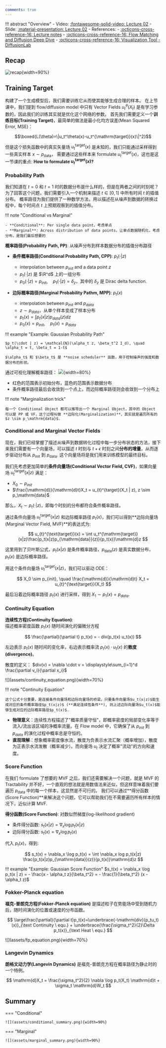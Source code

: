 ```yaml
---
comments: true
---
```


!!! abstract "Overview"
    - Video: [:fontawesome-solid-video: Lecture 02](https://www.youtube.com/watch?v=yFD-JSSG-D0)
    - Slide: [:material-presentation: Lecture 02](https://diffusion.csail.mit.edu/docs/slides_lecture_2.pdf)
    - References:
        - [:octicons-cross-reference-16: Lecture notes](https://diffusion.csail.mit.edu/docs/lecture-notes.pdf#page=12.10)
        - [:octicons-cross-reference-16: Flow Matching and Diffusion Deep Dive](https://medium.com/@hasfuraa/flow-matching-and-diffusion-deep-dive-b080f7782654)
        - [:octicons-cross-reference-16: Visualization Tool - DiffusionLab](https://alechelbling.com/DiffusionLab/)

## Recap

![recap](assets/recap.png){width=90%}

## Training Target

构建了一个生成模型后，我们需要训练它从而使其能够生成合理的样本。
在上节课中，我们提到 flow/diffusion model 中只有 Vector Fields $u_t^{\theta}(X_t)$ 是有学习参数的，因此我们的训练其实就是优化这个网络的参数。
首先我们需要定义一个**训练目标(Training Target)**，最简单的做法是最小化均方误差(Mean Squared Error, MSE)：

$$\boxed{L(\theta)=\|u_t^\theta(x)-u_t^{\mathrm{target}}(x)\|^2}$$

但是这个损失函数中的真实矢量场 $u_t^{\mathrm{target}}(x)$ 是未知的，我们只能通过采样得到一些真实样本 $x \sim p_{\mathrm{data}}$，
需要通过这些样本来 formulate $u_t^{\mathrm{target}}(x)$，这也是这一节课的重点: **How to formulate $u_t^{\mathrm{target}}(x)$?**

### Probability Path

我们知道在 $t = 0$ 和 $t = 1$ 时的数据分布是什么样的，但是在两者之间的时刻呢？为了回答这个问题，我们需要引入一个机制来描述 $t \in [0, 1]$ 中所有时间 $t$ 的插值分布。
概率路径为我们提供了一种数学方法，用以描述在从噪声到数据的转换过程中，每个时间点 $t$ 上预期观察到的插值分布。

!!! note "Conditional vs Marginal"

    - **Conditional**: Per single data point，考虑单点
    - **Marginal**: Across distribution of data points，让单点数据随机化，考虑分布，是我们最后想要的

**概率路径(Probability Path, PP)**: 从噪声分布到样本数据分布的插值分布路径

- **条件概率路径(Conditional Probability Path, CPP)**: $p_t(\cdot | z)$
    - interpolation between $p_{init}$ and a data point $z$
    - $p_t(\cdot | z)$ 是 $\R^d$ 上的一组分布
    - $p_0(\cdot | z) = p_{\mathrm{init}}, \quad p_1(\cdot | z) = \delta_z$，其中的 $\delta_z$ 是 Dirac delta function.

- **边际概率路径(Marginal Probability Pathm, MPP)**: $p_t(x)$
    - interpolation between $p_{init}$ and $p_{data}$
    - $z \sim p_{data}$，从单个样本变成了样本分布
    - $p_t(x) = \int p_t(x | z) p_{data}(z) dz$
    - $p_0(x) = p_{init}, \quad p_1(x) = p_{data}$

!!! example "Example: Gaussian Probability Path"

    $p_t(\cdot | z) = \mathcal{N}(\alpha_t z, \beta_t^2 I_d), \quad \alpha_t = t, \beta_t = 1-t$

    $\alpha_t$ 和 $\beta_t$ 是 **noise scheduler** 函数，用于控制噪声的强度和数据分布的形状。

通过可视化理解概率路径：
![](assets/probability_path_vis.png){width=80%}

- 红色的范围表示初始分布，蓝色的范围表示数据分布
- 条件概率路径最后会收敛到一个点上，而边际概率路径则会收敛到一个分布上

!!! note "Marginalization trick"

    每一个 Conditional Object 都可以推导出一个 Marginal Object，其中的 Object 可以是 PP 或 VF，这个过程叫做 **边际化(Marginalization)**，其实就是遍历所有的 $z \sim p_\mathrm{data}$.

### Conditional and Marginal Vector Fields

现在，我们已经掌握了描述从噪声到数据转化过程中每一步分布状态的方法，接下来我们需要有一个向量场，可以描述 $t$ 时刻与 $t + \epsilon$ 时刻之间**分布的增量**，从而逐步驱动分布从 $p_\mathrm{init}$ 到 $p_\mathrm{data}$.
这个向量场将是我们用来训练模型的最终目标。

我们先考虑更加简单的**条件向量场(Conditional Vector Field, CVF)**，如果向量场 $u_{t}^{\text{target}}(x | z)$ 满足：

- $X_0 \sim p_{init}$
- $\frac{\mathrm{d}}{\mathrm{d}t}X_t = u_{t}^{target}(X_t | z), z \sim p_\mathrm{data}$

那么，$X_t \sim p_{t}(\cdot | z)$，即每个时刻的分布都符合条件概率路径。

通过条件向量场 $u_{t}^{\text{target}}(x | z)$ 和边际概率路径 $p_t(x)$，我们可以得到**边际向量场(Marginal Vector Field, MVF)**的表达式为:

$$
u_{t}^{\text{target}}(x) = \int u_t^{\mathrm{target}}(x|z)\frac{p_t(x|z)p_{\mathrm{data}}(z)}{p_t(x)}\mathrm{d}z
$$

这里用到了贝叶斯公式，$p_t(x|z)$ 是条件概率路径，$p_{\mathrm{data}}(z)$ 是真实数据分布，$p_t(x)$ 是边际概率路径。

用这个条件向量场 $u_{t}^{\text{target}}(x | z)$，我们可以驱动 ODE：

$$
X_0 \sim p_{init}, \quad \frac{\mathrm{d}}{\mathrm{d}t} X_t = u_{t}^{\text{target}}(X_t)
$$

最后沿着边际概率路径 $p_t(x)$ 进行采样，得到 $X_1 \sim p_1(x) = p_{data}$.

### Continuity Equation

<div class="grid" markdown>
<div markdown>

**连续性方程(Continuity Equation)**: <br>描述概率密度函数 $p_t(x)$ 随时间演化的偏微分方程

$$
\frac{\partial}{\partial t} p_t(x) = - div(p_t(x) u_t(x))
$$

左边表示 $p_t(x)$ 随时间的变化率，右边表示概率流 $p_t(x) \cdot u_t(x)$ 的**散度(divergence)**。

散度的定义： $div(v) = \nabla \cdot v = \displaystyle\sum_{i=1}^d \frac{\partial v_i}{\partial x_i}$

</div>

<div markdown>
![](assets/continuity_equation.png){width=70%}

</div>
</div>

!!! note "Continuity Equation"

    这个公式十分重要，是连接条件向量场和边际向量场的桥梁。只要条件向量场$u_t(x|z)$能生成对应的条件概率路径$p_t(x|z)$ (**满足连续性条件**), 则上述边际向量场$u_t(x)$能够生成对应的边际概率路径$p_t(x)$.

- **物理意义**：连续性方程描述了"概率质量守恒"，即概率密度的局部变化率等于流入/流出该区域的净概率流量。在 Flow model 中，它确保了从 $p_{init}$ 到 $p_{data}$ 的演化过程中概率总是守恒的。
- **直观理解**：想象概率密度像水流，散度为负表示水流汇聚（概率增加），散度为正表示水流发散（概率减少）。而向量场 $u_t$ 决定了概率"流动"的方向和速度。

### Score Function

在我们 formulate 了想要的 MVF 之后，我们还需要解决一个问题，就是 MVF 的 Tractability 并不好，一个直观的想法就是用数值法来近似，但这样意味着我们要遍历 $p_\mathrm{data}$ 中的每一个样本，这显然是不可行的。
我们可以通过**得分函数(Score Function)**来解决这个问题，它可以帮助我们在不需要遍历所有样本的情况下，近似计算 MVF.

**得分函数(Score Function)**: 对数似然梯度(log-likelihood gradient)

- 条件得分函数: $s_t(x|z) = \nabla_x \log p_t(x|z)$
- 边际得分函数: $s_t(x) = \nabla_x \log p_t(x)$

代入 $p_t(x)$，得到:

$$
s_t(x) = \nabla_x \log p_t(x) = \int \nabla_x log p_t(x|z) \frac{p_t(x|z)p_{\mathrm{data}}(z)}{p_t(x)}\mathrm{d}z
$$

!!! example "Example: Gaussian Score Function"
    $s_t(x) = \nabla_x \log p_t(x | z) = - \frac{x - \alpha_t z}{\beta_t^2} = - \frac{1}{\beta_t^2} (x - \alpha_t z)$



### Fokker-Planck equation

<div class="grid" markdown>
<div markdown>

**福克-普朗克方程(Fokker-Planck equation)** 是描述粒子在势能场中受到随机力后，随时间演化的位置或速度的分布函数。

$$
\large\frac{\partial}{\partial t}p_t(x)=\underbrace{-\mathrm{div}(p_tu_t)(x)}_{\text Continuity \ equ.} + \underbrace{\frac{\sigma_t^2}{2}\Delta p_t(x)}_{\text Heat \ equ.}
$$

</div>

<div markdown>
![](assets/fp_equation.png){width=70%}

</div>
</div>

### Langevin Dynamics

**朗格文动力学(Langevin Dynamics)** 是福克-普朗克方程在概率路径为静止时的一个特例。

$$
\mathrm{d}X_t = \frac{\sigma_t^2}{2} \nabla \log p_t(X_t) \mathrm{d}t + \sigma_t \mathrm{d}W_t
$$


## Summary

=== "Conditional"

    ![](assets/conditional_summary.png){width=90%}

=== "Marginal"

    ![](assets/marginal_summary.png){width=90%}
